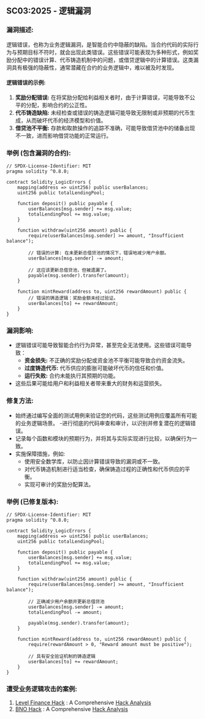 ## SC03:2025 - 逻辑漏洞

### 漏洞描述: 
逻辑错误，也称为业务逻辑漏洞，是智能合约中隐蔽的缺陷。当合约代码的实际行为与预期目标不符时，就会出现此类错误。这些错误可能表现为多种形式，例如奖励分配中的错误计算、代币铸造机制中的问题，或借贷逻辑中的计算错误。这类漏洞具有极强的隐蔽性，通常潜藏在合约的业务逻辑中，难以被及时发现。

#### 逻辑错误的示例:
1. **奖励分配错误:** 在将奖励分配给利益相关者时，由于计算错误，可能导致不公平的分配，影响合约的公正性。
2. **代币铸造缺陷:** 未经检查或错误的铸造逻辑可能导致无限制或非预期的代币生成，从而破坏代币的经济模型和价值。
3. **借贷池不平衡:**  存款和取款操作的追踪不准确，可能导致借贷池中的储备出现不一致，进而影响借贷功能的正常运行。

### 举例 (包含漏洞的合约):
```solidity
// SPDX-License-Identifier: MIT
pragma solidity ^0.8.0;

contract Solidity_LogicErrors {
    mapping(address => uint256) public userBalances;
    uint256 public totalLendingPool;

    function deposit() public payable {
        userBalances[msg.sender] += msg.value;
        totalLendingPool += msg.value;
    }

    function withdraw(uint256 amount) public {
        require(userBalances[msg.sender] >= amount, "Insufficient balance");

        // 错误的计算: 在未更新总借贷池的情况下，错误地减少用户余额。
        userBalances[msg.sender] -= amount;

        // 这应该更新总借贷池，但被遗漏了。
        payable(msg.sender).transfer(amount);
    }

    function mintReward(address to, uint256 rewardAmount) public {
        // 错误的铸造逻辑：奖励金额未经过验证。
        userBalances[to] += rewardAmount;
    }
}
``` 

### 漏洞影响:
- 逻辑错误可能导致智能合约行为异常，甚至完全无法使用。这些错误可能导致：
  - **资金损失:**  不正确的奖励分配或资金池不平衡可能导致合约资金流失。
  - **过度铸造代币:** 代币供应的膨胀可能破坏代币的信任和价值。
  - **运行失败:** 合约未能执行其预期的功能。
- 这些后果可能给用户和利益相关者带来重大的财务和运营损失。

### 修复方法:
- 始终通过编写全面的测试用例来验证您的代码，这些测试用例应覆盖所有可能的业务逻辑场景。
-进行彻底的代码审查和审计，以识别并修复潜在的逻辑错误。
- 记录每个函数和模块的预期行为，并将其与实际实现进行比较，以确保行为一致。
- 实施保障措施，例如:
  - 使用安全数学库，以防止因计算错误导致的漏洞或不一致。
  - 对代币铸造机制进行适当检查，确保铸造过程的正确性和代币供应的平衡。
  - 实现可审计的奖励分配算法。

### 举例 (已修复版本):
```solidity
// SPDX-License-Identifier: MIT
pragma solidity ^0.8.0;

contract Solidity_LogicErrors {
    mapping(address => uint256) public userBalances;
    uint256 public totalLendingPool;

    function deposit() public payable {
        userBalances[msg.sender] += msg.value;
        totalLendingPool += msg.value;
    }

    function withdraw(uint256 amount) public {
        require(userBalances[msg.sender] >= amount, "Insufficient balance");

        // 正确减少用户余额并更新总借贷池
        userBalances[msg.sender] -= amount;
        totalLendingPool -= amount;

        payable(msg.sender).transfer(amount);
    }

    function mintReward(address to, uint256 rewardAmount) public {
        require(rewardAmount > 0, "Reward amount must be positive");

        // 具有安全验证机制的铸造逻辑
        userBalances[to] += rewardAmount;
    }
}
```

### 遭受业务逻辑攻击的案例:
1. [Level Finance Hack](https://bscscan.com/address/0x9f00fbd6c095d2c542687ed5afb68d9c3fb2f464#code#F11#L165) : A Comprehensive [Hack Analysis](https://blog.solidityscan.com/level-finance-hack-analysis-16fda3996ecb)
2. [BNO Hack](https://bscscan.com/address/0xdca503449899d5649d32175a255a8835a03e4006#code) : A Comprehensive [Hack Analysis](https://blog.solidityscan.com/bno-hack-analysis-15436d73e44e)